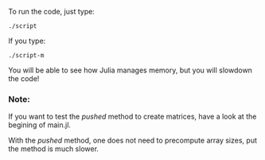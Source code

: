 To run the code, just type:
```
./script
```
If you type:
```
./script-m
```
You will be able to see how Julia manages memory, but you will
slowdown the code!

### Note:

If you want to test the _pushed_ method to create matrices, have a
look at the begining of main.jl.

With the  _pushed_ method, one does not need to precompute array
sizes, put the method is much slower.
